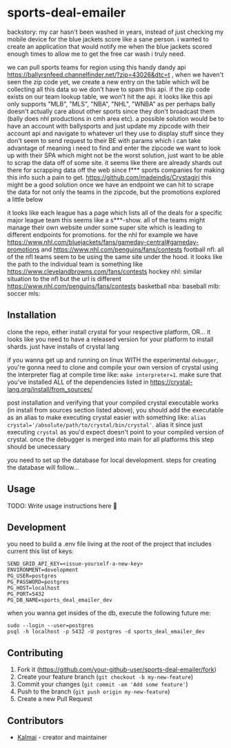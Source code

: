 # sports-deal-emailer
backstory: my car hasn't been washed in years, instead of just checking my mobile device for the blue jackets score like a sane person. i wanted to create an application that would notify me when the blue jackets scored enough times to allow me to get the free car wash i truly need.

we can pull sports teams for region using this handy dandy api https://ballyrsnfeed.channelfinder.net/?zip=43026&dtc=t , when we haven't seen the zip code yet, we create a new entry on the table which will be collecting all this data so we don't have to spam this api. if the zip code exists on our team lookup table, we won't hit the api. it looks like this api only supports "MLB", "MLS", "NBA", "NHL", "WNBA" as per perhaps bally doesn't actually care about other sports since they don't broadcast them (bally does nhl productions in cmh area etc). a possible solution would be to have an account with ballysports and just update my zipcode with their account api and navigate to whatever url they use to display stuff since they don't seem to send request to their BE with params which i can take advantage of meaning i need to find and enter the zipcode we want to look up with their SPA which might not be the worst solution, just want to be able to scrap the data off of some site. it seems like there are already shards out there for scrapping data off the web since f*** sports companies for making this info such a pain to get. https://github.com/madeindjs/Crystagiri this might be a good solution once we have an endpoint we can hit to scrape the data for not only the teams in the zipcode, but the promotions explored a little below

it looks like each league has a page which lists all of the deals for a specific major league team 
this seems like a s***-show. all of the teams might manage their own website under some super site
which is leading to different endpoints for promotions. for the nhl for example we have https://www.nhl.com/bluejackets/fans/gameday-central#gameday-promotions and https://www.nhl.com/penguins/fans/contests 
football nfl: all of the nfl teams seem to be using the same site under the hood. it looks like the path to the individual team is something like https://www.clevelandbrowns.com/fans/contests
hockey nhl: similar situation to the nfl but the url is different https://www.nhl.com/penguins/fans/contests
basketball nba:
baseball mlb:
soccer mls:

## Installation

clone the repo, either install crystal for your respective platform, OR...
it looks like you need to have a released version for your platform to install shards. just have installs of crystal lang

if you wanna get up and running on linux WITH the experimental `debugger`, you're gonna need to clone and compile your own version of crystal using the interpreter flag at compile time like: `make interpreter=1`. make sure that you've installed ALL of the dependencies listed in https://crystal-lang.org/install/from_sources/

post installation and verifying that your compiled crystal executable works (in install from sources section listed above), you should add the executable as an alias to make executing crystal easier with something like: `alias crystal='/absolute/path/to/crystal/bin/crystal'`. alias it since just executing `crystal` as you'd expect doesn't point to your compiled version of crystal. once the debugger is merged into main for all platforms this step should be unecessary


you need to set up the database for local development. steps for creating the database will follow...

## Usage

TODO: Write usage instructions here
:shrug:

## Development
you need to build a .env file living at the root of the project that includes current this list of keys:
```
SEND_GRID_API_KEY=<issue-yourself-a-new-key>
ENVIRONMENT=development
PG_USER=postgres
PG_PASSWORD=postgres
PG_HOST=localhost
PG_PORT=5432
PG_DB_NAME=sports_deal_emailer_dev
```
when you wanna get insides of the db, execute the following future me:
```
sudo --login --user=postgres
psql -h localhost -p 5432 -U postgres -d sports_deal_emailer_dev
```
## Contributing

1. Fork it (<https://github.com/your-github-user/sports-deal-emailer/fork>)
2. Create your feature branch (`git checkout -b my-new-feature`)
3. Commit your changes (`git commit -am 'Add some feature'`)
4. Push to the branch (`git push origin my-new-feature`)
5. Create a new Pull Request

## Contributors

- [Kalmai](https://github.com/your-github-user) - creator and maintainer

